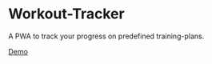 # Workout-Tracker

A PWA to track your progress on predefined training-plans.

[Demo](https://workout-app-fe.netlify.app/#/)


